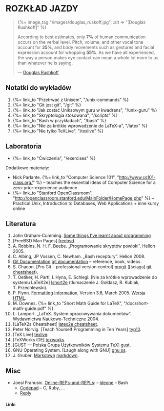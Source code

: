 # ROZKŁAD JAZDY

<blockquote>
  {%= image_tag "/images/douglas_ruskoff.jpg", :alt => "[Douglas Rushkoff]" %}
  <p>
   According to best estimates, only <b>7%</b>
   of human communication occurs on the verbal level.
   Pitch, volume, and other vocal tone account for <b>35%</b>,
   and body movements such as gestures and facial expression
   account for whopping <b>55%</b>. As we have all experienced, the
   way a person makes eye contact can mean a whole lot
   more to us than whatever he is saying.
  </p>
  <p class="author">— <a href="http://www.rushkoff.com/blog/">Douglas Rushkoff</a></p>
</blockquote>

## Notatki do wykładów

1. {%= link_to "Przetrwać z Unixem", "/unix-commands" %}
1. {%= link_to "Git jest git", "/git" %}
1. {%= link_to "Jak zostać Uniksowym guru w kwadrans", "/unix-guru" %}
1. {%= link_to "Skryptologia stosowana", "/scripts" %}
1. {%= link_to "Bash w przykładach", "/bash" %}
1. {%= link_to "Nie za krótkie wprowadzenie do LaTeX-a", "/latex" %}
1. {%= link_to "Nie tylko TeXLive", "/texlive" %}


## Laboratoria

* {%= link_to "Ćwiczenia", "/exercises" %}

Dodatkowe materiały:

* Nick Parlante.
  {%= link_to "Computer Science 101", "http://www.cs101-class.org/" %} –
  teaches the essential ideas of Computer Science for a zero-prior-experience audience
* {%= link_to "Stanford OpenClassroom", "http://openclassroom.stanford.edu/MainFolder/HomePage.php" %} –
  Practical Unix, Introduction to Databases, Web Applications + inne kursy online


## Literatura

1. John Graham-Cumming.
   [Some things I've learnt about programming](http://blog.jgc.org/2012/07/some-things-ive-learnt-about.html)
1. [FreeBSD Man Pages] [freebsd].
1. A. Robbins, N. H. F. Beebe. „Programowanie skryptów powłoki”. Helion 2005.
1. C. Albing, JP Vossen, C. Newham. „Bash receptury”. Helion 2008.
1. [Git Documentation] [git documentation] – reference, book, videos.
1. S. Chacon. [Pro Git – professional version control] [progit]
   ([ściąga] [git cheatsheet]).
1. T. Oetiker, H. Partl, I. Hyna, E. Schlegl.
   [Nie za krótkie wprowadzenie do systemu LaTeX2e] [lshort2e]
   (tłumaczenie J. Gołdasz, R. Kubiak, T. Przechlewski).
1. P. Flynn.
   [Formatting Information](http://www.ctan.org/tex-archive/info/beginlatex/),
   Version 3.6, March 2005.
   [Wersja HTML](http://www.tex.ac.uk/tex-archive/info/beginlatex/html/).
1. M. Downes. {%= link_to "Short Math Guide for LaTeX", "/doc/short-math-guide.pdf" %}.
1. L. Lamport. „LaTeX. System opracowywania dokumentów”. Wydawnictwa Naukowo-Techniczne 2004.
1. [LaTeX2ε Cheatsheet] [latex2e cheatsheet].
1. Peter Norvig. [Teach Yourself Programming in Ten Years] [typ10].
1. [TeX Live] [texlive].
1. [TeXWorks IDE] [texworks].
1. [GUST — Polska Grupa Użytkowników Systemu TeX] [gust].
1. GNU Operating System. [Laugh along with GNU] [gnu os].
1. J. Gruber. [Markdown] [markdown].

## Misc

* Joeal Franusic.
  [Online-REPs-and-REPLs](http://joel.franusic.com/w/page/26128430/Online-REPs-and-REPLs):
  – [ideone](http://ideone.com/) – Bash
  - [Codepad](http://codepad.org/) – C, Ruby, …
  - [Reply](http://repl.it/)


#### Linki

[git documentation]: http://git-scm.com/doc "Git Documentation"
[freebsd]: http://www.freebsd.org/cgi/man.cgi "FreeBSD Man Pages: Index Page"
[lshort2e]: ftp://ftp.gust.org.pl/pub/CTAN/info/lshort/polish/lshort2e.pdf "Wprowadzenie do systemu LaTeX2e"
[gnu os]: http://www.gnu.org/fun/fun.html "Laugh along with GNU - GNU Project - Free Software Foundation (FSF)"
[progit]: http://progit.org/book/ "Pro Git – professional version control"
[git cheatsheet]: http://blog.fournova.com/2011/06/git-cheat-sheet/ "Git cheatsheet | fournova"
[markdown]: http://daringfireball.net/projects/markdown/ "Daring Fireball: Markdown"
[texlive]: http://www.tug.org/texlive/ "TeX Live"
[texworks]: http://www.tug.org/texworks/ "TeXworks: lowering the entry barrier to the TeX world"
[gust]: http://www.gust.org.pl/ "Grupa Użytkowników Systemu TeX"
[typ10]: http://norvig.com/21-days.html "Teach Yourself Programming in Ten Years"
[latex2e cheatsheet]: http://stdout.org/~winston/latex/latexsheet.pdf "LaTeX2ε Cheat Sheet"
